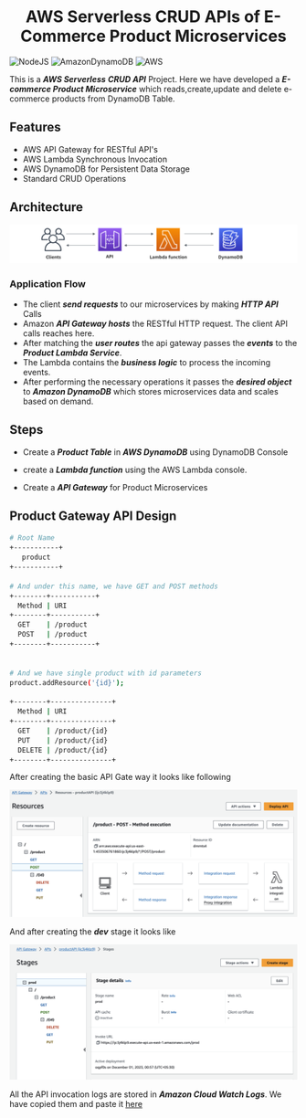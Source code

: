 <html><center><h1>AWS Serverless CRUD APIs of E-Commerce Product Microservices </h1></center></html>

![NodeJS](https://img.shields.io/badge/node.js-6DA55F?style=for-the-badge&logo=node.js&logoColor=white)
![AmazonDynamoDB](https://img.shields.io/badge/Amazon%20DynamoDB-4053D6?style=for-the-badge&logo=Amazon%20DynamoDB&logoColor=white)
![AWS](https://img.shields.io/badge/AWS-%23FF9900.svg?style=for-the-badge&logo=amazon-aws&logoColor=white)

This is a **_AWS Serverless_** **_CRUD API_** Project. Here we have developed a **_E-commerce Product Microservice_** which reads,create,update and delete e-commerce products from DynamoDB Table.

## Features

- AWS API Gateway for RESTful API's
- AWS Lambda Synchronous Invocation
- AWS DynamoDB for Persistent Data Storage
- Standard CRUD Operations

## Architecture

![Microservices-Built-With-Node-1](/images/Architecture.png)

### Application Flow

- The client **_send requests_** to our microservices by making **_HTTP API_** Calls
- Amazon **_API Gateway hosts_** the RESTful HTTP request. The client API calls reaches here.
- After matching the **_user routes_** the api gateway passes the **_events_** to the **_Product Lambda Service_**.
- The Lambda contains the **_business logic_** to process the incoming events.
- After performing the necessary operations it passes the **_desired object_** to **_Amazon DynamoDB_** which stores microservices data and scales based on demand.

## Steps

- Create a **_Product Table_** in **_AWS DynamoDB_** using DynamoDB Console

- create a **_Lambda function_** using the AWS Lambda console.

- Create a **_API Gateway_** for Product Microservices

## Product Gateway API Design

```sh
# Root Name
+-----------+
   product
+-----------+

# And under this name, we have GET and POST methods
+--------+-----------+
  Method | URI
+--------+-----------+
  GET    | /product
  POST   | /product
+--------+-----------+


# And we have single product with id parameters
product.addResource('{id}');

+--------+---------------+
  Method | URI
+--------+---------------+
  GET    | /product/{id}
  PUT    | /product/{id}
  DELETE | /product/{id}
+--------+---------------+
```

After creating the basic API Gate way it looks like following

![API Gateway Raw](/images/API%20Gateway%20Raw.png)

And after creating the **_dev_** stage it looks like

![API Gateway With Stages(Environment)](/images/API%20Gateway%20with%20Stages.png)

All the API invocation logs are stored in **_Amazon Cloud Watch Logs_**. We have copied them and paste it [here](/api_events/)
